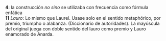 **4**: la construcción *no sino* se utilizaba con frecuencia como
fórmula enfática\
**11** *Lauro*: Lo mismo que Laurel. Usase solo en el sentido
metaphórico, por premio, triumpho o alabanza. (Diccionario de
autoridades). La mayúscula del original juega con doble sentido del
lauro como premio y Lauro enamorado de Anarda.
